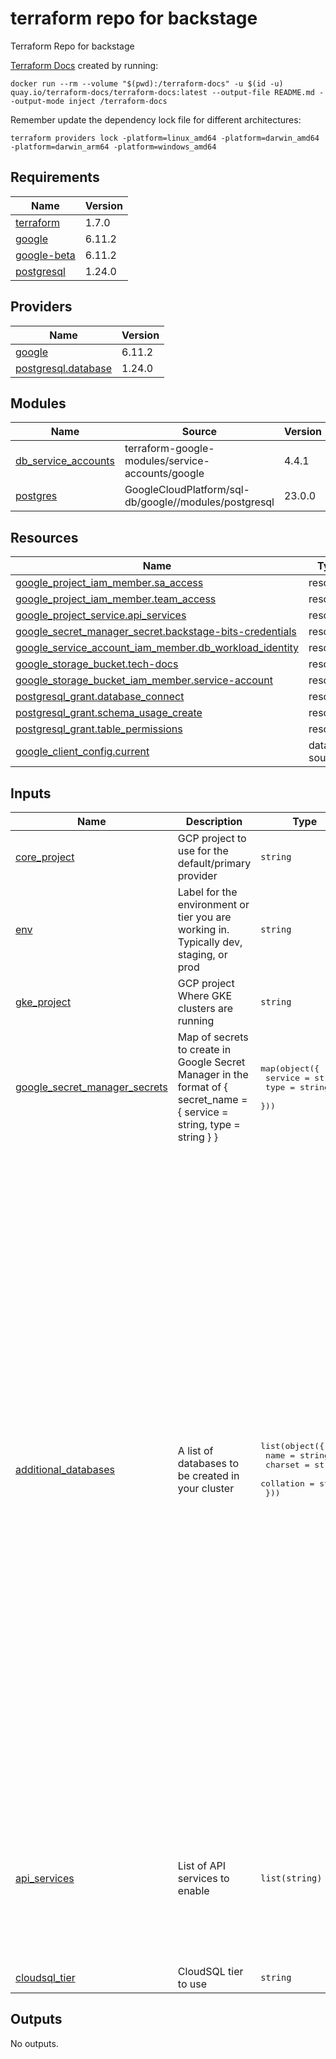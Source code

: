 <!-- BEGIN_TF_DOCS -->
# terraform repo for backstage
Terraform Repo for backstage

[Terraform Docs](https://terraform-docs.io/) created by running:

```Shell
docker run --rm --volume "$(pwd):/terraform-docs" -u $(id -u) quay.io/terraform-docs/terraform-docs:latest --output-file README.md --output-mode inject /terraform-docs
```

Remember update the dependency lock file for different architectures:

```Shell
terraform providers lock -platform=linux_amd64 -platform=darwin_amd64 -platform=darwin_arm64 -platform=windows_amd64
```

## Requirements

| Name | Version |
|------|---------|
| <a name="requirement_terraform"></a> [terraform](#requirement\_terraform) | 1.7.0 |
| <a name="requirement_google"></a> [google](#requirement\_google) | 6.11.2 |
| <a name="requirement_google-beta"></a> [google-beta](#requirement\_google-beta) | 6.11.2 |
| <a name="requirement_postgresql"></a> [postgresql](#requirement\_postgresql) | 1.24.0 |

## Providers

| Name | Version |
|------|---------|
| <a name="provider_google"></a> [google](#provider\_google) | 6.11.2 |
| <a name="provider_postgresql.database"></a> [postgresql.database](#provider\_postgresql.database) | 1.24.0 |

## Modules

| Name | Source | Version |
|------|--------|---------|
| <a name="module_db_service_accounts"></a> [db\_service\_accounts](#module\_db\_service\_accounts) | terraform-google-modules/service-accounts/google | 4.4.1 |
| <a name="module_postgres"></a> [postgres](#module\_postgres) | GoogleCloudPlatform/sql-db/google//modules/postgresql | 23.0.0 |

## Resources

| Name | Type |
|------|------|
| [google_project_iam_member.sa_access](https://registry.terraform.io/providers/hashicorp/google/6.11.2/docs/resources/project_iam_member) | resource |
| [google_project_iam_member.team_access](https://registry.terraform.io/providers/hashicorp/google/6.11.2/docs/resources/project_iam_member) | resource |
| [google_project_service.api_services](https://registry.terraform.io/providers/hashicorp/google/6.11.2/docs/resources/project_service) | resource |
| [google_secret_manager_secret.backstage-bits-credentials](https://registry.terraform.io/providers/hashicorp/google/6.11.2/docs/resources/secret_manager_secret) | resource |
| [google_service_account_iam_member.db_workload_identity](https://registry.terraform.io/providers/hashicorp/google/6.11.2/docs/resources/service_account_iam_member) | resource |
| [google_storage_bucket.tech-docs](https://registry.terraform.io/providers/hashicorp/google/6.11.2/docs/resources/storage_bucket) | resource |
| [google_storage_bucket_iam_member.service-account](https://registry.terraform.io/providers/hashicorp/google/6.11.2/docs/resources/storage_bucket_iam_member) | resource |
| [postgresql_grant.database_connect](https://registry.terraform.io/providers/cyrilgdn/postgresql/1.24.0/docs/resources/grant) | resource |
| [postgresql_grant.schema_usage_create](https://registry.terraform.io/providers/cyrilgdn/postgresql/1.24.0/docs/resources/grant) | resource |
| [postgresql_grant.table_permissions](https://registry.terraform.io/providers/cyrilgdn/postgresql/1.24.0/docs/resources/grant) | resource |
| [google_client_config.current](https://registry.terraform.io/providers/hashicorp/google/6.11.2/docs/data-sources/client_config) | data source |

## Inputs

| Name | Description | Type | Default | Required |
|------|-------------|------|---------|:--------:|
| <a name="input_core_project"></a> [core\_project](#input\_core\_project) | GCP project to use for the default/primary provider | `string` | n/a | yes |
| <a name="input_env"></a> [env](#input\_env) | Label for the environment or tier you are working in. Typically dev, staging, or prod | `string` | n/a | yes |
| <a name="input_gke_project"></a> [gke\_project](#input\_gke\_project) | GCP project Where GKE clusters are running | `string` | n/a | yes |
| <a name="input_google_secret_manager_secrets"></a> [google\_secret\_manager\_secrets](#input\_google\_secret\_manager\_secrets) | Map of secrets to create in Google Secret Manager in the format of { secret\_name = {  service = string, type = string } } | <pre>map(object({<br/>    service = string<br/>    type    = string<br/>  }))</pre> | n/a | yes |
| <a name="input_additional_databases"></a> [additional\_databases](#input\_additional\_databases) | A list of databases to be created in your cluster | <pre>list(object({<br/>    name      = string<br/>    charset   = string<br/>    collation = string<br/>  }))</pre> | <pre>[<br/>  {<br/>    "charset": "",<br/>    "collation": "",<br/>    "name": "backstage_plugin_app"<br/>  },<br/>  {<br/>    "charset": "",<br/>    "collation": "",<br/>    "name": "backstage_plugin_auth"<br/>  },<br/>  {<br/>    "charset": "",<br/>    "collation": "",<br/>    "name": "backstage_plugin_catalog"<br/>  },<br/>  {<br/>    "charset": "",<br/>    "collation": "",<br/>    "name": "backstage_plugin_scaffolder"<br/>  },<br/>  {<br/>    "charset": "",<br/>    "collation": "",<br/>    "name": "backstage_plugin_search"<br/>  },<br/>  {<br/>    "charset": "",<br/>    "collation": "",<br/>    "name": "backstage_plugin_proxy"<br/>  },<br/>  {<br/>    "charset": "",<br/>    "collation": "",<br/>    "name": "backstage_plugin_techdocs"<br/>  },<br/>  {<br/>    "charset": "",<br/>    "collation": "",<br/>    "name": "backstage_plugin_permission"<br/>  },<br/>  {<br/>    "charset": "",<br/>    "collation": "",<br/>    "name": "backstage_plugin_kubernetes"<br/>  },<br/>  {<br/>    "charset": "",<br/>    "collation": "",<br/>    "name": "backstage_plugin_pagerduty"<br/>  }<br/>]</pre> | no |
| <a name="input_api_services"></a> [api\_services](#input\_api\_services) | List of API services to enable | `list(string)` | <pre>[<br/>  "compute.googleapis.com",<br/>  "monitoring.googleapis.com",<br/>  "cloudidentity.googleapis.com",<br/>  "iam.googleapis.com",<br/>  "iap.googleapis.com",<br/>  "iamcredentials.googleapis.com",<br/>  "sts.googleapis.com",<br/>  "secretmanager.googleapis.com",<br/>  "sqladmin.googleapis.com"<br/>]</pre> | no |
| <a name="input_cloudsql_tier"></a> [cloudsql\_tier](#input\_cloudsql\_tier) | CloudSQL tier to use | `string` | `"db-g1-small"` | no |

## Outputs

No outputs.
<!-- END_TF_DOCS -->
